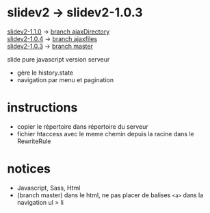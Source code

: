 # slidev2 -> slidev2-1.0.3 
[slidev2-1.1.0](https://github.com/marmits/slidev2/archive/v1.1.0.zip) -> [branch ajaxDirectory](https://github.com/marmits/slidev2/tree/ajaxDirectory)  
[slidev2-1.0.4](https://github.com/marmits/slidev2/archive/v1.0.4.zip) -> [branch ajaxfiles](https://github.com/marmits/slidev2/tree/ajaxfiles)  
[slidev2-1.0.3](https://github.com/marmits/slidev2/archive/v1.0.3.zip) -> [branch master](https://github.com/marmits/slidev2/tree/master)  


slide pure javascript version serveur
- gère le history.state
- navigation par menu et pagination

# instructions
- copier le répertoire dans répertoire du serveur
- fichier htaccess avec le meme chemin depuis la racine dans le RewriteRule

# notices 
- Javascript, Sass, Html
- (branch master) dans le html, ne pas placer de balises ```<a>``` dans la navigation ul > li
